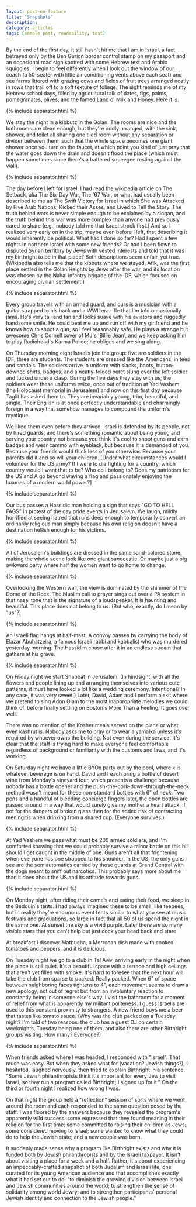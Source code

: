 ```yaml
---
layout: post-no-feature
title: "Snapshots"
description:
category: articles
tags: [sample post, readability, test]
---
```


By the end of the first day, it still hasn't hit me that I am in Israel, a fact betrayed only by the Ben Gurion border control stamp on my passport and an occasional road sign spotted with some Hebrew text and Arabic squiggles. I begin to feel differently when I look out the window of our coach (a 50-seater with little air conditioning vents above each seat) and see farms littered with grazing cows and fields of fruit trees arranged neatly in rows that trail off to a soft texture of foliage. The sight reminds me of my Hebrew school days, filled by agricultural talk of dates, figs, palms, pomegranates, olives, and the famed Land o' Milk and Honey. Here it is.

{% include separator.html %}

We stay the night in a kibbutz in the Golan. The rooms are nice and the bathrooms are clean enough, but they're oddly arranged, with the sink, shower, and toilet all sharing one tiled room without any separation or divider between them, such that the whole space becomes one giant shower once you turn on the faucet, at which point you kind of just pray that the water goes down the drain and doesn't flood the place (which must happen sometimes since there's a battered squeegee resting against the wall).

{% include separator.html %}

The day before I left for Israel, I had read the wikipedia article on The Setback, aka The Six-Day War, The '67 War, or what had usually been described to me as The Swift Victory for Israel in which She was Attacked by Five Arab Nations, Kicked their Asses, and Lived to Tell the Story. The truth behind wars is never simple enough to be explained by a slogan, and the truth behind this war was more complex than anyone had previously cared to share (e.g., nobody told me that Israel struck first.) And so I realized very early on in the trip, maybe even before I left, that describing it would inherently be political. What had I done so far? Had I spent a few nights in northern Israel with some new friends? Or had I been flown to disputed Syrian territory by Jews with vested interests and told that it was my birthright to be in that place? Both descriptions seem unfair, yet true. (Wikipedia also tells me that the kibbutz where we stayed, Afik, was the first place settled in the Golan Heights by Jews after the war, and its location was chosen by the Nahal infantry brigade of the IDF, which focused on encouraging civilian settlement.)

{% include separator.html %}

Every group travels with an armed guard, and ours is a musician with a guitar strapped to his back and a WWII era rifle that I'm told occasionally jams. He's very tall and tan and looks suave with his aviators and ruggedly handsome smile. He could beat me up and run off with my girlfriend and he knows how to shoot a gun, so I feel reasonably safe. He plays a strange but awesome Chris Cornell cover of MJ's 'Billie Jean', and we keep asking him to play Radiohead's Karma Police; he obliges and we sing along.

On Thursday morning eight Israelis join the group: five are soldiers in the IDF, three are students. The students are dressed like the Americans, in tees and sandals. The soldiers arrive in uniform with slacks, boots, button-downed shirts, badges, and a neatly-folded beret slung over the left soldier and tucked under a clasp. During the five days they stay with us, the soldiers wear these uniforms twice, once out of tradition at Yad Vashem (the Holocaust memorial in Jerusalem) and now on this first day because Taglit has asked them to. They are invariably young, trim, beautiful, and single. Their English is at once perfectly understandable and charmingly foreign in a way that somehow manages to compound the uniform's mystique.

We liked them even before they arrived. Israel is defended by its people, not by hired guards, and there's something romantic about being young and serving your country not because you think it's cool to shoot guns and earn badges and wear cammo with eyeblack, but because it is demanded of you. Because your friends would think less of you otherwise. Because your parents did it and so will your children. [Under what circumstances would I volunteer for the US army? If I were to die fighting for a country, which country would I want that to be? Who do I belong to? Does my patriotism for the US and A go beyond waving a flag and passionately enjoying the luxuries of a modern world power?]

{% include separator.html %}

Our bus passes a Hassidic man holding a sign that says "GO TO HELL FAGS" in protest of the gay pride events in Jerusalem. We laugh, mildly horrified at seeing hatred that runs deep enough to temporarily convert an ordinarily religious man simply because his own religion doesn't have a destination hellish enough for his victims.

{% include separator.html %}

All of Jerusalem's buildings are dressed in the same sand-colored stone, making the whole scene look like one giant sandcastle. Or maybe just a big awkward party where half the women want to go home to change.

{% include separator.html %}

Overlooking the Western wall, the view is dominated by the shimmer of the Dome of the Rock. The Muslim call to prayer sings out over a PA system in that nasal tone that is the signature of a loudspeaker. It is haunting and beautiful. This place does not belong to us. (But who, exactly, do I mean by "us"?)

{% include separator.html %}

An Israeli flag hangs at half-mast. A convoy passes by carrying the body of Elazar Abuhatzeira, a famous Israeli rabbi and kabbalist who was murdered yesterday morning. The Hassidim chase after it in an endless stream that gathers at his grave.

{% include separator.html %}

On Friday night we start Shabbat in Jerusalem. (In hindsight, with all the flowers and people lining up and arranging themselves into various cute patterns, it must have looked a lot like a wedding ceremony. Intentional? In any case, it was very sweet.) Later, David, Adam and I perform a skit where we pretend to sing Adon Olam to the most inappropriate melodies we could think of, before finally settling on Boston's More Than a Feeling. It goes over well.

There was no mention of the Kosher meals served on the plane or what even kashrut is. Nobody asks me to pray or to wear a yamalka unless it's required by whoever owns the building. Not even during the service. It's clear that the staff is trying hard to make everyone feel comfortable regardless of background or familiarity with the customs and laws, and it's working.

On Saturday night we have a little BYOx party out by the pool, where x is whatever beverage is on hand. David and I each bring a bottle of desert wine from Monday's vineyard tour, which presents a challenge because nobody has a bottle opener and the push-the-cork-down-through-the-neck method wasn't meant for these non-standard bottles with 6" of neck. Two pens and a handful of bleeding concierge fingers later, the open bottles are passed around in a way that would surely give my mother a heart attack, if not for the dangers of broken glass then for the added risk of contracting meningitis when drinking from a shared cup. (Everyone survives.)

{% include separator.html %}

At Yad Vashem we pass what must be 200 armed soldiers, and I'm comforted knowing that we could probably survive a minor battle on this hill should I get caught in the middle of one. Guns aren't all that frightening when everyone has one strapped to his shoulder. In the US, the only guns I see are the semiautomatics carried by those guards at Grand Central with the dogs meant to sniff out narcotics. This probably says more about me than it does about the US and its attitude towards guns.

{% include separator.html %}

On Monday night, after riding their camels and eating their food, we sleep in the Bedouin's tents. I had always imagined these to be small, like teepees, but in reality they're enormous event tents similar to what you see at music festivals and graduations, so large in fact that all 50 of us spend the night in the same one. At sunset the sky is a vivid purple. Later there are so many visible stars that you can't help but just cock your head back and stare.

At breakfast I discover Matbucha, a Morrocan dish made with cooked tomatoes and peppers, and it is delicious.

On Tuesday night we go to a club in Tel Aviv, arriving early in the night when the place is still quiet. It's a beautiful space with a terrace and high ceilings that aren't yet filled with smoke. It's hard to foresee that the next hour will take the club from sparse to packed. Really packed. When 6" of space between neighboring faces tightens to 4", each movement seems to draw a new apology, not out of regret but from an involuntary reaction to constantly being in someone else's way. I visit the bathroom for a moment of relief from what is apparently my militant politeness. I guess Israelis are used to this constant proximity to strangers. A new friend buys me a beer that tastes like tomato sauce. (Why was the club packed on a Tuesday night? I'm told of two reasons: the club has a guest DJ on certain weeknights, Tuesday being one of them, and also there are other Birthright groups visiting. How many? Everyone?)

{% include separator.html %}

When friends asked where I was headed, I responded with "Israel". That much was easy. But when they asked what for (vacation? Jewish things?), I hesitated, laughed nervously, then tried to explain Birthright in a sentence. "Some Jewish philanthropists think it's important for every Jew to visit Israel, so they run a program called Birthright; I signed up for it." On the third or fourth night I realized how wrong I was.

On that night the group held a "reflection" session of sorts where we went around the room and each responded to the same question posed by the staff. I was floored by the answers because they revealed the program's apparently wild success: some expressed that they found meaning in their religion for the first time; some committed to raising their children as Jews; some considered moving to Israel; some wanted to know what they could do to help the Jewish state; and a new couple was born.

It suddenly made sense why a program like Birthright exists and why it is funded both by Jewish philanthropists and by the Israeli taxpayer. It isn't about visiting a place for a week and a half. Rather, it's about experiencing an impeccably-crafted snapshot of both Judaism and Israeli life, one curated for its young American audience and that accomplishes exactly what it had set out to do: "to diminish the growing division between Israel and Jewish communities around the world; to strengthen the sense of solidarity among world Jewry; and to strengthen participants' personal Jewish identity and connection to the Jewish people."
